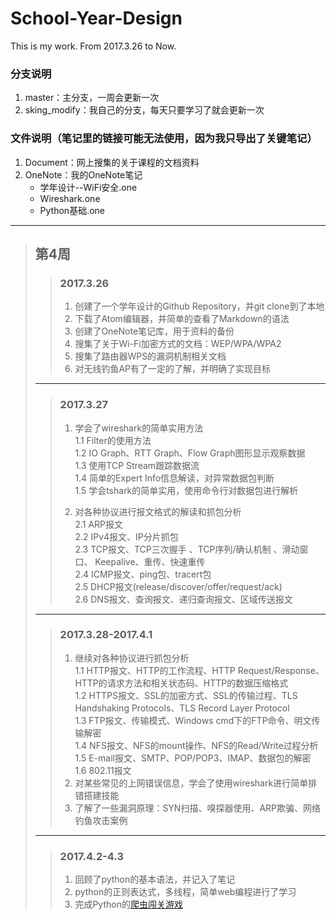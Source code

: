 # School-Year-Design
 This is my work. From 2017.3.26 to Now.

### 分支说明
  1. master：主分支，一周会更新一次
  2. sking_modify：我自己的分支，每天只要学习了就会更新一次

### 文件说明（笔记里的链接可能无法使用，因为我只导出了关键笔记）
  1. Document：网上搜集的关于课程的文档资料
  2. OneNote：我的OneNote笔记
      - 学年设计--WiFi安全.one
      - Wireshark.one
      - Python基础.one

-----------------------------

> ## 第4周
> > ### 2017.3.26   
> > 1. 创建了一个学年设计的Github Repository，并git clone到了本地
> > 2. 下载了Atom编辑器，并简单的查看了Markdown的语法
> > 3. 创建了OneNote笔记库，用于资料的备份
> > 4. 搜集了关于Wi-Fi加密方式的文档：WEP/WPA/WPA2
> > 5. 搜集了路由器WPS的漏洞机制相关文档
> > 6. 对无线钓鱼AP有了一定的了解，并明确了实现目标
>
> -----------------------
> > ### 2017.3.27
> > 1. 学会了wireshark的简单实用方法   
> >   1.1 Filter的使用方法  
> >   1.2 IO Graph、RTT Graph、Flow Graph图形显示观察数据  
> >   1.3 使用TCP Stream跟踪数据流  
> >   1.4 简单的Expert Info信息解读，对异常数据包判断  
> >   1.5 学会tshark的简单实用，使用命令行对数据包进行解析  
> >  
> > 2. 对各种协议进行报文格式的解读和抓包分析  
> >   2.1 ARP报文   
> >   2.2 IPv4报文、IP分片抓包  
> >   2.3 TCP报文、TCP三次握手 、TCP序列/确认机制 、滑动窗口、 Keepalive、重传、快速重传  
> >   2.4 ICMP报文、ping包、tracert包  
> >   2.5 DHCP报文(release/discover/offer/request/ack)  
> >   2.6 DNS报文、查询报文、递归查询报文、区域传送报文  
>
> -----------------------  
> > ### 2017.3.28-2017.4.1
> > 1. 继续对各种协议进行抓包分析  
> >   1.1 HTTP报文、HTTP的工作流程、HTTP Request/Response、HTTP的请求方法和相关状态码、HTTP的数据压缩格式  
> >   1.2 HTTPS报文、SSL的加密方式、SSL的传输过程、TLS Handshaking Protocols、TLS Record Layer Protocol  
> >   1.3 FTP报文、传输模式、Windows cmd下的FTP命令、明文传输解密  
> >   1.4 NFS报文、NFS的mount操作、NFS的Read/Write过程分析  
> >   1.5 E-mail报文、SMTP、POP/POP3、IMAP、数据包的解密  
> >   1.6 802.11报文  
> > 2. 对某些常见的上网错误信息，学会了使用wireshark进行简单排错搭建技能  
> > 3. 了解了一些漏洞原理：SYN扫描、嗅探器使用、ARP欺骗、网络钓鱼攻击案例  
>
> -----------------------
> > ### 2017.4.2-4.3
> > 1. 回顾了python的基本语法，并记入了笔记
> > 2. python的正则表达式，多线程，简单web编程进行了学习
> > 3. 完成Python的[爬虫闯关游戏](“http://www.heibanke.com/lesson/crawler_ex00/”)
